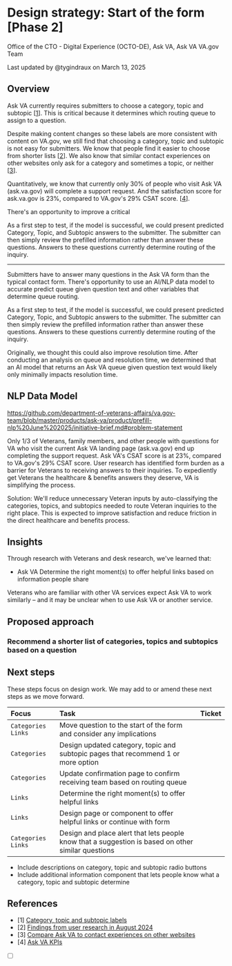 # Design strategy: Start of the form [Phase 2]

Office of the CTO - Digital Experience (OCTO-DE), Ask VA, Ask VA VA.gov Team

Last updated by @tygindraux on March 13, 2025

## Overview

Ask VA currently requires submitters to choose a category, topic and subtopic [[1](https://github.com/department-of-veterans-affairs/va.gov-team/blob/master/products/ask-va/design/Fields%2C%20options%20and%20labels/Category%2C%20topic%20and%20subtopic%20labels.md)]. This is critical because it determines which routing queue to assign to a question.

Despite making content changes so these labels are more consistent with content on VA.gov, we still find that choosing a category, topic and subtopic is not easy for submitters. We know that people find it easier to choose from shorter lists [[2](https://github.com/department-of-veterans-affairs/va.gov-team/blob/master/products/ask-va/design/User%20research/07-2024%20Assistive%20tech/Form/Findings.md#finding-3-people-seek-a-specific-category-and-topic-and-they-would-find-it-easier-to-choose-from-shorter-lists)]. We also know that similar contact experiences on other websites only ask for a category and sometimes a topic, or neither [[3](https://github.com/department-of-veterans-affairs/va.gov-team/blob/master/products/ask-va/design/User%20research/02-2025%20Comparative%20analysis/Compare%20Ask%20VA%20to%20contact%20experiences%20on%20other%20websites.md#ask-va-is-type-1)].

Quantitatively, we know that currently only 30% of people who visit Ask VA (ask.va.gov) will complete a support request. And the satisfaction score for ask.va.gov is 23%, compared to VA.gov's 29% CSAT score. [[4](https://github.com/department-of-veterans-affairs/va.gov-team/blob/master/products/ask-va/product/KPIs.md)].

There's an opportunity to improve a critical 

As a first step to test, if the model is successful, we could present predicted Category, Topic, and Subtopic answers to the submitter. The submitter can then simply review the prefilled information rather than answer these questions. Answers to these questions currently determine routing of the inquiry.

---

Submitters have to answer many questions in the Ask VA form than the typical contact form. There's opportunity to use an AI/NLP data model to accurate predict queue given question text and other variables that determine queue routing.

As a first step to test, if the model is successful, we could present predicted Category, Topic, and Subtopic answers to the submitter. The submitter can then simply review the prefilled information rather than answer these questions. Answers to these questions currently determine routing of the inquiry.

Originally, we thought this could also improve resolution time. After conducting an analysis on queue and resolution time, we determined that an AI model that returns an Ask VA queue given question text would likely only minimally impacts resolution time.

## NLP Data Model


https://github.com/department-of-veterans-affairs/va.gov-team/blob/master/products/ask-va/product/prefill-nlp%20June%202025/initiative-brief.md#problem-statement

Only 1/3 of Veterans, family members, and other people with questions for VA who visit the current Ask VA landing page (ask.va.gov) end up completing the support request. Ask VA's CSAT score is at 23%, compared to VA.gov's 29% CSAT score. User research has identified form burden as a barrier for Veterans to receiving answers to their inquiries. To expediently get Veterans the healthcare & benefits answers they deserve, VA is simplifying the process.

Solution: We'll reduce unnecessary Veteran inputs by auto-classifying the categories, topics, and subtopics needed to route Veteran inquiries to the right place. This is expected to improve satisfaction and reduce friction in the direct healthcare and benefits process.

## Insights

Through research with Veterans and desk research, we've learned that:

- Ask VA Determine the right moment(s) to offer helpful links based on information people share

Veterans who are familiar with other VA services expect Ask VA to work similarly – and it may be unclear when to use Ask VA or another service.

## Proposed approach

### Recommend a shorter list of categories, topics and subtopics based on a question



## Next steps

These steps focus on design work. We may add to or amend these next steps as we move forward.

|Focus|Task|Ticket|
|:--|:--|:--|
|`Categories` `Links`|Move question to the start of the form and consider any implications||
|`Categories`|Design updated category, topic and subtopic pages that recommend 1 or more option||
|`Categories`|Update confirmation page to confirm receiving team based on routing queue||
|`Links`|Determine the right moment(s) to offer helpful links||
|`Links`|Design page or component to offer helpful links or continue with form||
|`Categories` `Links`|Design and place alert that lets people know that a suggestion is based on other similar questions||

- Include descriptions on category, topic and subtopic radio buttons
- Include additional information component that lets people know what a category, topic and subtopic determine

## References

- [1] [Category, topic and subtopic labels](https://github.com/department-of-veterans-affairs/va.gov-team/blob/master/products/ask-va/design/Fields%2C%20options%20and%20labels/Category%2C%20topic%20and%20subtopic%20labels.md)
- [2] [Findings from user research in August 2024](https://github.com/department-of-veterans-affairs/va.gov-team/blob/master/products/ask-va/design/User%20research/07-2024%20Assistive%20tech/Form/Findings.md#finding-3-people-seek-a-specific-category-and-topic-and-they-would-find-it-easier-to-choose-from-shorter-lists)
- [3] [Compare Ask VA to contact experiences on other websites](https://github.com/department-of-veterans-affairs/va.gov-team/blob/master/products/ask-va/design/User%20research/02-2025%20Comparative%20analysis/Compare%20Ask%20VA%20to%20contact%20experiences%20on%20other%20websites.md#ask-va-is-type-1)
- [4] [Ask VA KPIs](https://github.com/department-of-veterans-affairs/va.gov-team/blob/master/products/ask-va/product/KPIs.md) 
- [ ] [](https://github.com/department-of-veterans-affairs/va.gov-team/blob/master/products/ask-va/product/prefill-nlp%20June%202025/initiative-brief.md#problem-statement)
